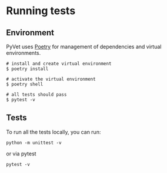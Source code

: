 # Running tests

## Environment

PyVet uses [Poetry](https://python-poetry.org) for management of dependencies and virtual environments.

```console
# install and create virtual environment
$ poetry install

# activate the virtual environment
$ poetry shell

# all tests should pass
$ pytest -v
```

## Tests

To run all the tests locally, you can run:

```console
python -m unittest -v
```

or via pytest

```console
pytest -v
```
